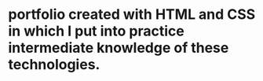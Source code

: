 # portfolio created with HTML and CSS in which I put into practice intermediate knowledge of these technologies.
